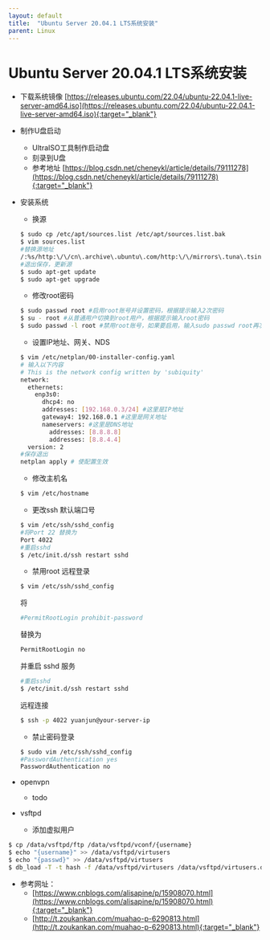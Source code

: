 ```yaml
---
layout: default
title:  "Ubuntu Server 20.04.1 LTS系统安装"
parent: Linux
---
```


# Ubuntu Server 20.04.1 LTS系统安装
- 下载系统镜像
	[https://releases.ubuntu.com/22.04/ubuntu-22.04.1-live-server-amd64.iso](https://releases.ubuntu.com/22.04/ubuntu-22.04.1-live-server-amd64.iso){:target="_blank"}

- 制作U盘启动
	- UltraISO工具制作启动盘
	- 刻录到U盘
	- 参考地址 [https://blog.csdn.net/cheneykl/article/details/79111278](https://blog.csdn.net/cheneykl/article/details/79111278){:target="_blank"}


- 安装系统
	- 换源
	```sh
	$ sudo cp /etc/apt/sources.list /etc/apt/sources.list.bak
	$ vim sources.list
	#替换源地址
	/:%s/http:\/\/cn\.archive\.ubuntu\.com/http:\/\/mirrors\.tuna\.tsinghua\.edu\.cn/g
	#退出保存，更新源
	$ sudo apt-get update
	$ sudo apt-get upgrade
	```
	- 修改root密码
	```sh
	$ sudo passwd root #启用root账号并设置密码，根据提示输入2次密码
	$ su - root #从普通用户切换到root用户，根据提示输入root密码
	$ sudo passwd -l root #禁用root账号，如果要启用，输入sudo passwd root再次设置root密码
	```
	- 设置IP地址、网关、NDS
	```sh
	$ vim /etc/netplan/00-installer-config.yaml
	# 输入以下内容
	# This is the network config written by 'subiquity'
	network:
	  ethernets:
	    enp3s0:
	      dhcp4: no
	      addresses: [192.168.0.3/24] #这里是IP地址
	      gateway4: 192.168.0.1 #这里是网关地址
	      nameservers: #这里是DNS地址
	        addresses: [8.8.8.8]
	        addresses: [8.8.4.4]
	  version: 2
	#保存退出
	netplan apply # 使配置生效
	```
	- 修改主机名
	```sh
	$ vim /etc/hostname
	```
	- 更改ssh 默认端口号
	```sh
	$ vim /etc/ssh/sshd_config
	#将Port 22 替换为
	Port 4022
	#重启sshd
	$ /etc/init.d/ssh restart sshd
	```
	- 禁用root 远程登录
	```sh
	$ vim /etc/ssh/sshd_config
	```
	将
	```sh
	#PermitRootLogin prohibit-password
	```
	替换为
	```sh
	PermitRootLogin no
	```
	并重启 sshd 服务
	```sh
	#重启sshd
	$ /etc/init.d/ssh restart sshd
	```
	远程连接
	```sh
	$ ssh -p 4022 yuanjun@your-server-ip
	```
	- 禁止密码登录
	```sh
	$ sudo vim /etc/ssh/sshd_config
	#PasswordAuthentication yes
	PasswordAuthentication no
	```
- openvpn
	- todo
- vsftpd
	- 添加虚拟用户

```sh
$ cp /data/vsftpd/ftp /data/vsftpd/vconf/{username}
$ echo "{username}" >> /data/vsftpd/virtusers
$ echo "{passwd}" >> /data/vsftpd/virtusers
$ db_load -T -t hash -f /data/vsftpd/virtusers /data/vsftpd/virtusers.db
```
- 参考网址：
  - [https://www.cnblogs.com/alisapine/p/15908070.html](https://www.cnblogs.com/alisapine/p/15908070.html){:target="_blank"}
  - [http://t.zoukankan.com/muahao-p-6290813.html](http://t.zoukankan.com/muahao-p-6290813.html){:target="_blank"}



<div id="gitalk-container"></div>
<link rel="stylesheet" href="https://unpkg.com/gitalk/dist/gitalk.css">
<script src="https://unpkg.com/gitalk/dist/gitalk.min.js"></script>
<script src="/assets/js/md5.min.js"></script>
<script type="text/javascript">
const gitalk = new Gitalk({
  clientID: 'c8000586a21c80291476',
  clientSecret: '043d2b75bd32c8d03f65d088bbd475c563a287f4',
  repo: 'imoowi.github.io',
  owner: 'imoowi',
  admin: ['imoowi'],
  distractionFreeMode: false,
  id: md5(location.href)
});
gitalk.render('gitalk-container')
</script>